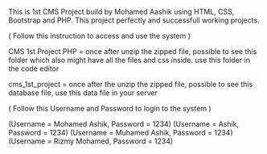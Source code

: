 This is 1st CMS Project build by Mohamed Aashik using HTML, CSS, Bootstrap and PHP. This project perfectly and successfull working projects.

( Follow this instruction to access and use the system )

CMS 1st Project PHP = once after unzip the zipped file, possible to see this folder which also might have all the files and css inside. use this folder in the code editor

cms_1st_project = once after the unzip the zipped file, possible to see this database file, use this data file in your server

( Follow this Username and Password to login to the system )

(Username = Mohamed Ashik, Password = 1234)
(Username = Ashik, Password = 1234)
(Username = Muhamed Ashik, Password = 1234)
(Username = Rizmy Mohamed, Password = 1234)
